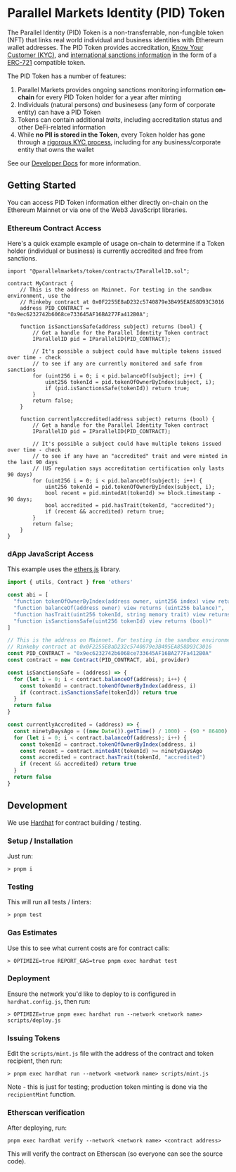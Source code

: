 # Parallel Markets Identity (PID) Token

The Parallel Identity (PID) Token is a non-transferrable, non-fungible token (NFT) that links real world individual and business identities with Ethereum wallet addresses.  The PID Token provides accreditation, [Know Your Customer (KYC)](https://developer.parallelmarkets.com/docs/token#know-your-customer), and [international sanctions information](https://developer.parallelmarkets.com/docs/token#sanctions-monitoring) in the form of a [ERC-721](https://eips.ethereum.org/EIPS/eip-721) compatible token.

The PID Token has a number of features:

 1. Parallel Markets provides ongoing sanctions monitoring information **on-chain** for every PID Token holder for a year after minting
 1. Individuals (natural persons) _and_ businesess (any form of corporate entity) can have a PID Token
 1. Tokens can contain additional _traits_, including accreditation status and other DeFi-related information
 1. While **no PII is stored in the Token**, every Token holder has gone through a [rigorous KYC process](https://developer.parallelmarkets.com/docs/token#know-your-customer), including for any business/corporate entity that owns the wallet

See our [Developer Docs](https://developer.parallelmarkets.com/docs/token) for more information.

## Getting Started

You can access PID Token information either directly on-chain on the Ethereum Mainnet or via one of the Web3 JavaScript libraries.

### Ethereum Contract Access

Here's a quick example example of usage on-chain to determine if a Token holder (individual or business) is currently accredited and free from sanctions.

```sol
import "@parallelmarkets/token/contracts/IParallelID.sol";

contract MyContract {
    // This is the address on Mainnet. For testing in the sandbox environment, use the
    // Rinkeby contract at 0x0F2255E8aD232c5740879e3B495EA858D93C3016
    address PID_CONTRACT = "0x9ec6232742b6068ce733645AF16BA277Fa412B0A";

    function isSanctionsSafe(address subject) returns (bool) {
        // Get a handle for the Parallel Identity Token contract
        IParallelID pid = IParallelID(PID_CONTRACT);

        // It's possible a subject could have multiple tokens issued over time - check
        // to see if any are currently monitored and safe from sanctions
        for (uint256 i = 0; i < pid.balanceOf(subject); i++) {
            uint256 tokenId = pid.tokenOfOwnerByIndex(subject, i);
            if (pid.isSanctionsSafe(tokenId)) return true;
        }
        return false;
    }

    function currentlyAccredited(address subject) returns (bool) {
        // Get a handle for the Parallel Identity Token contract
        IParallelID pid = IParallelID(PID_CONTRACT);

        // It's possible a subject could have multiple tokens issued over time - check
        // to see if any have an "accredited" trait and were minted in the last 90 days
        // (US regulation says accreditation certification only lasts 90 days)
        for (uint256 i = 0; i < pid.balanceOf(subject); i++) {
            uint256 tokenId = pid.tokenOfOwnerByIndex(subject, i);
            bool recent = pid.mintedAt(tokenId) >= block.timestamp - 90 days;
            bool accredited = pid.hasTrait(tokenId, "accredited");
            if (recent && accredited) return true;
        }
        return false;
    }
}
```

### dApp JavaScript Access

This example uses the [ethers.js](https://docs.ethers.io/v5/) library.

```js
import { utils, Contract } from 'ethers'

const abi = [
  "function tokenOfOwnerByIndex(address owner, uint256 index) view returns (uint256)",
  "function balanceOf(address owner) view returns (uint256 balance)",
  "function hasTrait(uint256 tokenId, string memory trait) view returns (bool)",
  "function isSanctionsSafe(uint256 tokenId) view returns (bool)"
]

// This is the address on Mainnet. For testing in the sandbox environment, use the
// Rinkeby contract at 0x0F2255E8aD232c5740879e3B495EA858D93C3016
const PID_CONTRACT = "0x9ec6232742b6068ce733645AF16BA277Fa412B0A"
const contract = new Contract(PID_CONTRACT, abi, provider)

const isSanctionsSafe = (address) => {
  for (let i = 0; i < contract.balanceOf(address); i++) {
    const tokenId = contract.tokenOfOwnerByIndex(address, i)
    if (contract.isSanctionsSafe(tokenId)) return true
  }
  return false
}

const currentlyAccredited = (address) => {
  const ninetyDaysAgo = ((new Date()).getTime() / 1000) - (90 * 86400)
  for (let i = 0; i < contract.balanceOf(address); i++) {
    const tokenId = contract.tokenOfOwnerByIndex(address, i)
    const recent = contract.mintedAt(tokenId) >= ninetyDaysAgo
    const accredited = contract.hasTrait(tokenId, "accredited")
    if (recent && accredited) return true
  }
  return false
}
```

## Development

We use [Hardhat](https://hardhat.org) for contract building / testing.

### Setup / Installation


Just run:

```shell
> pnpm i
```

### Testing
This will run all tests / linters:

```shell
> pnpm test
```

### Gas Estimates
Use this to see what current costs are for contract calls:

```shell
> OPTIMIZE=true REPORT_GAS=true pnpm exec hardhat test
```

### Deployment
Ensure the network you'd like to deploy to is configured in `hardhat.config.js`, then run:

```shell
> OPTIMIZE=true pnpm exec hardhat run --network <network name> scripts/deploy.js
```

### Issuing Tokens
Edit the `scripts/mint.js` file with the address of the contract and token recipient, then run:

```shell
> pnpm exec hardhat run --network <network name> scripts/mint.js
```

Note - this is just for testing; production token minting is done via the `recipientMint` function.

### Etherscan verification
After deploying, run:

```shell
pnpm exec hardhat verify --network <network name> <contract address>
```

This will verify the contract on Etherscan (so everyone can see the source code).
